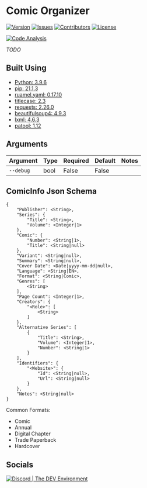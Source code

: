 # Comic Organizer

[![Version](https://img.shields.io/github/tag-pre/Buried-In-Code/Comic-Organizer.svg?label=version&style=flat-square)](https://github.com/Buried-In-Code/Comic-Organizer/releases)
[![Issues](https://img.shields.io/github/issues/Buried-In-Code/Comic-Organizer.svg?style=flat-square)](https://github.com/Buried-In-Code/Comic-Organizer/issues)
[![Contributors](https://img.shields.io/github/contributors/Buried-In-Code/Comic-Organizer.svg?style=flat-square)](https://github.com/Buried-In-Code/Comic-Organizer/graphs/contributors)
[![License](https://img.shields.io/github/license/Buried-In-Code/Comic-Organizer.svg?style=flat-square)](https://opensource.org/licenses/MIT)

[![Code Analysis](https://img.shields.io/github/workflow/status/Buried-In-Code/Comic-Organizer/Code-Analysis?label=Code-Analysis&logo=github&style=flat-square)](https://github.com/Buried-In-Code/Comic-Organizer/actions/workflows/code-analysis.yml)

*TODO*

## Built Using

- [Python: 3.9.6](https://www.python.org/)
- [pip: 21.1.3](https://pypi.org/project/pip/)
- [ruamel.yaml: 0.17.10](https://pypi.org/project/ruamel.yaml)
- [titlecase: 2.3](https://pypi.org/project/titlecase)
- [requests: 2.26.0](https://pypi.org/project/requests)
- [beautifulsoup4: 4.9.3](https://pypi.org/project/beautifulsoup4)
- [lxml: 4.6.3](https://pypi.org/project/lxml)
- [patool: 1.12](https://pypi.org/project/patool)

## Arguments

| Argument | Type | Required | Default | Notes |
| -------- | ---- | -------- | ------- | ----- |
| `--debug` | bool | False | False | |

## ComicInfo Json Schema

```
{
    "Publisher": <String>,
    "Series": {
        "Title": <String>,
        "Volume": <Integer|1>
    },
    "Comic": {
        "Number": <String|1>,
        "Title": <String|null>
    },
    "Variant": <String|null>,
    "Summary": <String|null>,
    "Cover Date": <Date|yyyy-mm-dd|null>,
    "Language": <String|EN>,
    "Format": <String|Comic>,
    "Genres": [
        <String>
    ],
    "Page Count": <Integer|1>,
    "Creators": {
        "<Role>": [
            <String>
        ]
    },
    "Alternative Series": [
        {
            "Title": <String>,
            "Volume": <Integer|1>,
            "Number": <String|1>
        }
    ],
    "Identifiers": {
        "<Website>": {
            "Id": <String|null>,
            "Url": <String|null>
        }
    },
    "Notes": <String|null>
}
```

Common Formats:

- Comic
- Annual
- Digital Chapter
- Trade Paperback
- Hardcover

## Socials

[![Discord | The DEV Environment](https://discordapp.com/api/guilds/618581423070117932/widget.png?style=banner2)](https://discord.gg/nqGMeGg)